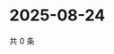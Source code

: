 # 2025-08-24

共 0 条

<!-- BEGIN ZHIHUVIDEO -->
<!-- 最后更新时间 Sun Aug 24 2025 22:09:29 GMT+0800 (China Standard Time) -->

<!-- END ZHIHUVIDEO -->
